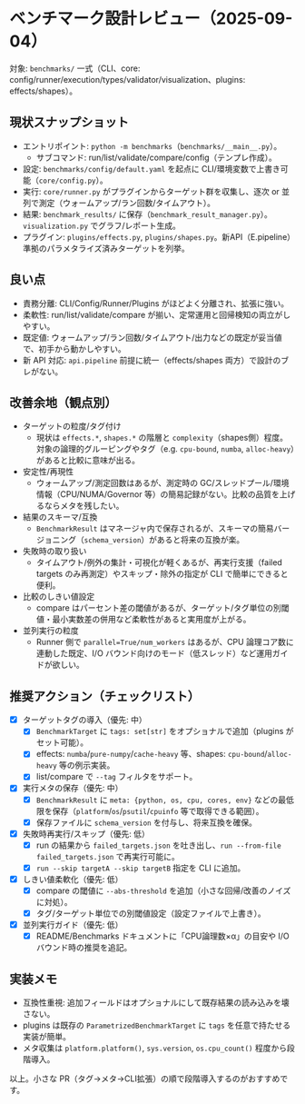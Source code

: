 # ベンチマーク設計レビュー（2025-09-04）

対象: `benchmarks/` 一式（CLI、core: config/runner/execution/types/validator/visualization、plugins: effects/shapes）。

## 現状スナップショット
- エントリポイント: `python -m benchmarks`（`benchmarks/__main__.py`）。
  - サブコマンド: run/list/validate/compare/config（テンプレ作成）。
- 設定: `benchmarks/config/default.yaml` を起点に CLI/環境変数で上書き可能（`core/config.py`）。
- 実行: `core/runner.py` がプラグインからターゲット群を収集し、逐次 or 並列で測定（ウォームアップ/ラン回数/タイムアウト）。
- 結果: `benchmark_results/` に保存（`benchmark_result_manager.py`）。`visualization.py` でグラフ/レポート生成。
- プラグイン: `plugins/effects.py`, `plugins/shapes.py`。新API（E.pipeline）準拠のパラメタライズ済みターゲットを列挙。

## 良い点
- 責務分離: CLI/Config/Runner/Plugins がほどよく分離され、拡張に強い。
- 柔軟性: run/list/validate/compare が揃い、定常運用と回帰検知の両立がしやすい。
- 既定値: ウォームアップ/ラン回数/タイムアウト/出力などの既定が妥当値で、初手から動かしやすい。
- 新 API 対応: `api.pipeline` 前提に統一（effects/shapes 両方）で設計のブレがない。

## 改善余地（観点別）
- ターゲットの粒度/タグ付け
  - 現状は `effects.*`, `shapes.*` の階層と `complexity`（shapes側）程度。対象の論理的グルーピングやタグ（e.g. `cpu-bound`, `numba`, `alloc-heavy`）があると比較に意味が出る。
- 安定性/再現性
  - ウォームアップ/測定回数はあるが、測定時の GC/スレッドプール/環境情報（CPU/NUMA/Governor 等）の簡易記録がない。比較の品質を上げるならメタを残したい。
- 結果のスキーマ/互換
  - `BenchmarkResult` はマネージャ内で保存されるが、スキーマの簡易バージョニング（`schema_version`）があると将来の互換が楽。
- 失敗時の取り扱い
  - タイムアウト/例外の集計・可視化が軽くあるが、再実行支援（failed targets のみ再測定）やスキップ・除外の指定が CLI で簡単にできると便利。
- 比較のしきい値設定
  - compare はパーセント差の閾値があるが、ターゲット/タグ単位の別閾値・最小実数差の併用など柔軟性があると実用度が上がる。
- 並列実行の粒度
  - Runner 側で `parallel=True/num_workers` はあるが、CPU 論理コア数に連動した既定、I/O バウンド向けのモード（低スレッド）など運用ガイドが欲しい。

## 推奨アクション（チェックリスト）
- [x] ターゲットタグの導入（優先: 中）
  - [x] `BenchmarkTarget` に `tags: set[str]` をオプショナルで追加（plugins がセット可能）。
  - [x] effects: `numba`/`pure-numpy`/`cache-heavy` 等、shapes: `cpu-bound`/`alloc-heavy` 等の例示実装。
  - [x] list/compare で `--tag` フィルタをサポート。
- [x] 実行メタの保存（優先: 中）
  - [x] `BenchmarkResult` に `meta: {python, os, cpu, cores, env}` などの最低限を保存（`platform`/`os`/`psutil`/`cpuinfo` 等で取得できる範囲）。
  - [x] 保存ファイルに `schema_version` を付与し、将来互換を確保。
- [x] 失敗時再実行/スキップ（優先: 低）
  - [x] run の結果から `failed_targets.json` を吐き出し、`run --from-file failed_targets.json` で再実行可能に。
  - [x] `run --skip targetA --skip targetB` 指定を CLI に追加。
- [x] しきい値柔軟化（優先: 低）
  - [x] compare の閾値に `--abs-threshold` を追加（小さな回帰/改善のノイズに対処）。
  - [x] タグ/ターゲット単位での別閾値設定（設定ファイルで上書き）。
- [x] 並列実行ガイド（優先: 低）
  - [x] README/Benchmarks ドキュメントに「CPU論理数×α」の目安や I/O バウンド時の推奨を追記。

## 実装メモ
- 互換性重視: 追加フィールドはオプショナルにして既存結果の読み込みを壊さない。
- plugins は既存の `ParametrizedBenchmarkTarget` に `tags` を任意で持たせる実装が簡単。
- メタ収集は `platform.platform()`, `sys.version`, `os.cpu_count()` 程度から段階導入。

以上。小さな PR（タグ→メタ→CLI拡張）の順で段階導入するのがおすすめです。
